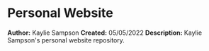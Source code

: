 # Personal Website


**Author:** Kaylie Sampson
**Created:** 05/05/2022
**Description:** Kaylie Sampson's personal website repository.
